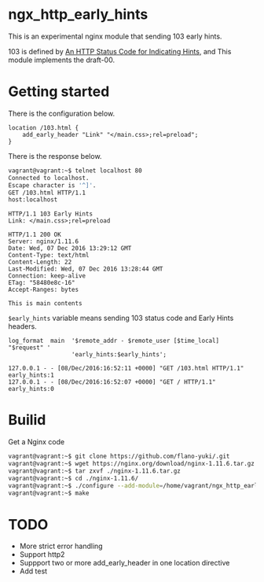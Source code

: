 # ngx_http_early_hints
This is an experimental nginx module that sending 103 early hints.

103 is defined by [An HTTP Status Code for Indicating Hints](https://tools.ietf.org/html/draft-kazuho-early-hints-status-code-00), and This module implements the draft-00.

# Getting started

There is the configuration below.

```nginx
location /103.html {
    add_early_header "Link" "</main.css>;rel=preload";
}
```

There is the response below.

```sh
vagrant@vagrant:~$ telnet localhost 80
Connected to localhost.
Escape character is '^]'.
GET /103.html HTTP/1.1
host:localhost
```

```
HTTP/1.1 103 Early Hints
Link: </main.css>;rel=preload

HTTP/1.1 200 OK
Server: nginx/1.11.6
Date: Wed, 07 Dec 2016 13:29:12 GMT
Content-Type: text/html
Content-Length: 22
Last-Modified: Wed, 07 Dec 2016 13:28:44 GMT
Connection: keep-alive
ETag: "58480e8c-16"
Accept-Ranges: bytes

This is main contents
```

`$early_hints` variable means sending 103 status code and Early Hints headers.
```
log_format  main  '$remote_addr - $remote_user [$time_local] "$request" '
                  'early_hints:$early_hints';
```
```
127.0.0.1 - - [08/Dec/2016:16:52:11 +0000] "GET /103.html HTTP/1.1" early_hints:1
127.0.0.1 - - [08/Dec/2016:16:52:07 +0000] "GET / HTTP/1.1" early_hints:0
```


# Builid
Get a Nginx code
```sh
vagrant@vagrant:~$ git clone https://github.com/flano-yuki/.git
vagrant@vagrant:~$ wget https://nginx.org/download/nginx-1.11.6.tar.gz
vagrant@vagrant:~$ tar zxvf ./nginx-1.11.6.tar.gz
vagrant@vagrant:~$ cd ./nginx-1.11.6/
vagrant@vagrant:~$ ./configure --add-module=/home/vagrant/ngx_http_early_hints/
vagrant@vagrant:~$ make
```

# TODO
- More strict error handling
- Support http2
- Suppport two or more add_early_header in one location directive
- Add test